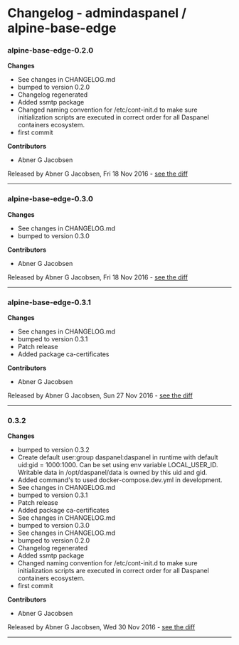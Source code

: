 # Changelog - admindaspanel / alpine-base-edge

### alpine-base-edge-0.2.0
__Changes__

- See changes in CHANGELOG.md
- bumped to version 0.2.0
- Changelog regenerated
- Added ssmtp package
- Changed naming convention for /etc/cont-init.d to make sure initialization scripts are executed in correct order for all Daspanel containers ecosystem.
- first commit

__Contributors__

- Abner G Jacobsen

Released by Abner G Jacobsen, Fri 18 Nov 2016 -
[see the diff](https://github.com/admindaspanel/alpine-base-edge/compare/...#diff)
______________

### alpine-base-edge-0.3.0
__Changes__

- See changes in CHANGELOG.md
- bumped to version 0.3.0

__Contributors__

- Abner G Jacobsen

Released by Abner G Jacobsen, Fri 18 Nov 2016 -
[see the diff](https://github.com/admindaspanel/alpine-base-edge/compare/...#diff)
______________

### alpine-base-edge-0.3.1
__Changes__

- See changes in CHANGELOG.md
- bumped to version 0.3.1
- Patch release
- Added package ca-certificates

__Contributors__

- Abner G Jacobsen

Released by Abner G Jacobsen, Sun 27 Nov 2016 -
[see the diff](https://github.com/admindaspanel/alpine-base-edge/compare/...#diff)
______________

### 0.3.2
__Changes__

- bumped to version 0.3.2
- Create default user:group daspanel:daspanel in runtime with default uid:gid = 1000:1000. Can be set using env variable LOCAL_USER_ID. Writable data in /opt/daspanel/data is owned by this uid and gid.
- Added command's to used docker-compose.dev.yml in development.
- See changes in CHANGELOG.md
- bumped to version 0.3.1
- Patch release
- Added package ca-certificates
- See changes in CHANGELOG.md
- bumped to version 0.3.0
- See changes in CHANGELOG.md
- bumped to version 0.2.0
- Changelog regenerated
- Added ssmtp package
- Changed naming convention for /etc/cont-init.d to make sure initialization scripts are executed in correct order for all Daspanel containers ecosystem.
- first commit

__Contributors__

- Abner G Jacobsen

Released by Abner G Jacobsen, Wed 30 Nov 2016 -
[see the diff](https://github.com/admindaspanel/alpine-base-edge/compare/675257927983aa89fd8beff517a0862dc7ea683d...0.3.2#diff)
______________


